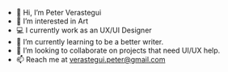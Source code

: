 - 👋  Hi, I’m Peter Verastegui
- 👀  I’m interested in Art
- 💻  I currently work as an UX/UI Designer
- 🌱  I’m currently learning to be a better writer.
- 💞️  I’m looking to collaborate on projects that need UI/UX help.
- 📫  Reach me at verastegui.peter@gmail.com

<!---
peterveras/peterveras is a ✨ special ✨ repository because its `README.md` (this file) appears on your GitHub profile.
You can click the Preview link to take a look at your changes.
--->
